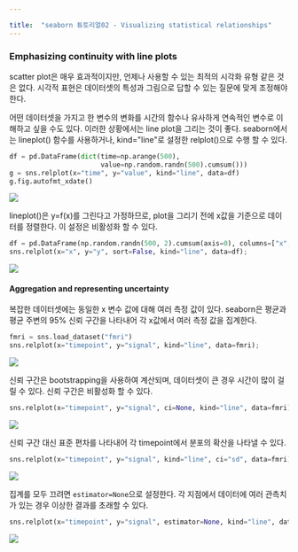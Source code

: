 ```yaml
---

title:  "seaborn 튜토리얼02 - Visualizing statistical relationships"
---
```


### Emphasizing continuity with line plots
scatter plot은 매우 효과적이지만, 언제나 사용할 수 있는 최적의 시각화 유형 같은 것은 없다. 시각적 표현은 데이터셋의 특성과 그림으로 답할 수 있는 질문에 맞게 조정해야 한다.  
  
어떤 데이터셋을 가지고 한 변수의 변화를 시간의 함수나 유사하게 연속적인 변수로 이해하고 싶을 수도 있다. 이러한 상황에서는 line plot을 그리는 것이 좋다. seaborn에서는 lineplot() 함수를 사용하거나, kind="line"로 설정한 relplot()으로 수행 할 수 있다.

```python
df = pd.DataFrame(dict(time=np.arange(500),
                       value=np.random.randn(500).cumsum()))
g = sns.relplot(x="time", y="value", kind="line", data=df)
g.fig.autofmt_xdate()
```

![](https://seaborn.pydata.org/_images/relational_21_0.png)

lineplot()은 y=f(x)를 그린다고 가정하므로, plot을 그리기 전에 x값을 기준으로 데이터를 정렬한다. 이 설정은 비활성화 할 수 있다.

```python
df = pd.DataFrame(np.random.randn(500, 2).cumsum(axis=0), columns=["x", "y"])
sns.relplot(x="x", y="y", sort=False, kind="line", data=df);
```

![](https://seaborn.pydata.org/_images/relational_23_0.png)

#### Aggregation and representing uncertainty
복잡한 데이터셋에는 동일한 x 변수 값에 대해 여러 측정 값이 있다. seaborn은 평균과 평균 주변의 95% 신뢰 구간을 나타내어 각 x값에서 여러 측정 값을 집계한다.

```python
fmri = sns.load_dataset("fmri")
sns.relplot(x="timepoint", y="signal", kind="line", data=fmri);
```

![](https://seaborn.pydata.org/_images/relational_25_0.png)

신뢰 구간은 bootstrapping을 사용하여 계산되며, 데이터셋이 큰 경우 시간이 많이 걸릴 수 있다. 신뢰 구간은 비활성화 할 수 있다.

```python
sns.relplot(x="timepoint", y="signal", ci=None, kind="line", data=fmri);
```

![](https://seaborn.pydata.org/_images/relational_27_0.png)

신뢰 구간 대신 표준 편차를 나타내어 각 timepoint에서 분포의 확산을 나타낼 수 있다.

```python
sns.relplot(x="timepoint", y="signal", kind="line", ci="sd", data=fmri);
```

![](https://seaborn.pydata.org/_images/relational_29_0.png)

집계를 모두 끄려면 `estimator=None`으로 설정한다. 각 지점에서 데이터에 여러 관측치가 있는 경우 이상한 결과를 초래할 수 있다.

```python
sns.relplot(x="timepoint", y="signal", estimator=None, kind="line", data=fmri);
```

![](https://seaborn.pydata.org/_images/relational_31_0.png)
